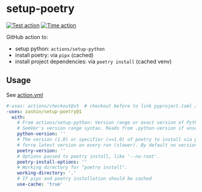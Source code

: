 # setup-poetry
[![Test action](https://github.com/ZashIn/setup-poetry/actions/workflows/test-action.yml/badge.svg)](https://github.com/ZashIn/setup-poetry/actions/workflows/test-action.yml)
[![Time action](https://github.com/ZashIn/setup-poetry/actions/workflows/time-action.yml/badge.svg)](https://github.com/ZashIn/setup-poetry/actions/workflows/time-action.yml)

GitHub action to:
- setup python: `actions/setup-python`
- install poetry: via `pipx` (cached)
- install project dependencies: via `poetry install` (cached venv)

## Usage
See [action.yml](action.yml)

```yaml
#-uses: actions/checkout@v5  # checkout before to link pyproject.toml / poetry.lock changes with cache.
-uses: zashin/setup-poetry@1
  with:
    # From actions/setup-python: Version range or exact version of Python or PyPy to use, using
    # SemVer's version range syntax. Reads from .python-version if unset.
    python-version: ''
    # The version (1.0) or specifier (==1.0) of poetry to install via pipx. Use 'latest' to
    # force latest version on every run (slower). By default no version is specified.
    poetry-version: ''
    # Options passed to poetry install, like '--no-root'.
    poetry-install-options: ''
    # Working directory for "poetry install".
    working-directory: '.'
    # If pipx and poetry installation should be cached
    use-cache: 'true'
```
